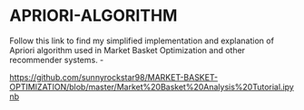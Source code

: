 # APRIORI-ALGORITHM

Follow this link to find my simplified implementation and explanation of Apriori algorithm used in Market Basket Optimization and other recommender systems.  -


https://github.com/sunnyrockstar98/MARKET-BASKET-OPTIMIZATION/blob/master/Market%20Basket%20Analysis%20Tutorial.ipynb
